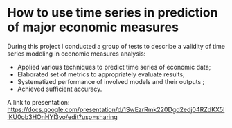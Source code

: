 # How to use time series in prediction of major economic measures
During this project I conducted a group of tests to describe a validity of time series modeling in economic measures analysis:
- Applied various techniques to predict time series of economic data;
- Elaborated set of metrics to appropriately evaluate results;
- Systematized performance of involved models and their outputs ;
- Achieved sufficient accuracy.

A link to presentation:
https://docs.google.com/presentation/d/1SwEzrRmk220Dgd2edj04RZdKX5llKU0ob3HOnHYl3vo/edit?usp=sharing
